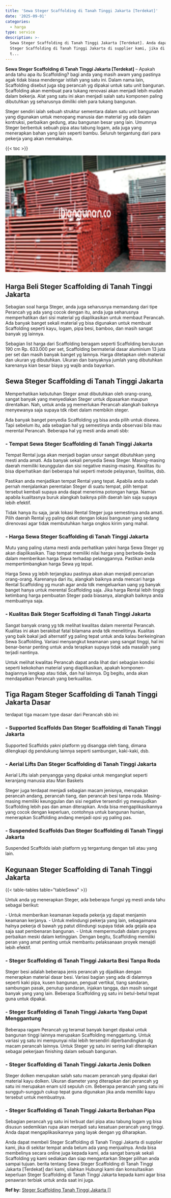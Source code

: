 ```yaml
---
title: 'Sewa Steger Scaffolding di Tanah Tinggi Jakarta [Terdekat]'
date: '2025-09-01'
categories:
  - harga
type: service
description: >-
  Sewa Steger Scaffolding di Tanah Tinggi Jakarta [Terdekat]. Anda dapat membeli
  Steger Scaffolding di Tanah Tinggi Jakarta di supplier kami, jika di sekitar
  t...
---
```


**Sewa Steger Scaffolding di Tanah Tinggi Jakarta \[Terdekat\]** – Apakah anda tahu apa itu Scaffolding? bagi anda yang masih awam yang pastinya agak tidak biasa mendengar istilah yang satu ini. Dalam nama lain, Scaffolding disebut juga sbg perancah yg dipakai untuk satu unit bangunan. Scaffolding akan membuat para tukang renovasi akan menjadi lebih mudah dalam bekerja. Alat yang satu ini akan menjadi salah satu komponen paling dibutuhkan yg seharusnya dimiliki oleh para tukang bangunan.

Steger sendiri ialah sebuah struktur sementara dalam satu unit bangunan yang digunakan untuk menopang manusia dan material yg ada dalam kontruksi, perbaikan gedung, atau bangunan besar yang lain. Umumnya Steger berbentuk sebuah pipa atau tabung logam, ada juga yang menerapkan bahan yang lain seperti bambu. Seluruh tergantung dari para pekerja yang akan memakainya.

{{< toc >}}

![Sewa Steger Scaffolding di Tanah Tinggi Jakarta [Terdekat]](/images/sewa-scaffolding-steger-02.png)

## Harga Beli Steger Scaffolding di Tanah Tinggi Jakarta

Sebagian soal harga Steger, anda juga seharusnya memandang dari tipe Perancah yg ada yang cocok dengan itu, anda juga seharusnya memperhatikan dari sisi material yg diaplikasikan untuk membaut Perancah. Ada banyak banget sekali material yg bisa digunakan untuk membuat Scaffolding seperti kayu, logam, pipa besi, bamboo, dan masih sangat banyak yg lainnya.

Sebagian list harga dari Scaffolding beragam seperti Scaffolding berukuran 190 cm Rp. 633.000 per set, Scaffolding bermaterial dasar aluminium 13 juta per set dan masih banyak banget yg lainnya. Harga ditetapkan oleh material dan ukuran yg dibutuhkan. Ukuran dan banyaknya jumlah yang dibutuhkan karenanya kian besar biaya yg wajib anda bayarkan.

## Sewa Steger Scaffolding di Tanah Tinggi Jakarta

Memperhatikan kebutuhan Steger amat dibutuhkan oleh orang-orang, sangat banyak yang menyediakan Steger untuk dipasarkan maupun direntalkan. Nah, untuk anda yg memerlukan Perancah alangkah baiknya menyewanya saja supaya tdk ribet dalam membikin steger.

Ada banyak banget penyedia Scaffolding yg bisa anda pilih untuk disewa. Tapi sebelum itu, ada sebagian hal yg semestinya anda observasi bila mau merental Perancah. Beberapa hal yg mesti anda amati sbb:

### \- Tempat Sewa Steger Scaffolding di Tanah Tinggi Jakarta

Tempat Rental juga akan menjadi bagian unsur sangat dibutuhkan yang mesti anda amati. Ada banyak sekali penyedia Sewa Steger. Masing-masing daerah memiliki keunggulan dan sisi negative masing-masing. Kwalitas itu bisa diperhatikan dari beberapa hal seperti metode pelayanan, fasilitas, dsb.

Pastikan anda menjadikan tempat Rental yang tepat. Apabila anda sudah pernah menjalankan perentalan Steger di suatu tempat, pilih tempat tersebut kembali supaya anda dapat menerima potongan harga. Namun apabila kualitasnya buruk alangkah baiknya pilih daerah lain saja supaya lebih efektif.

Tidak hanya itu saja, jarak lokasi Rental Steger juga semestinya anda amati. Pilih daerah Rental yg paling dekat dengan lokasi bangunan yang sedang direnovasi agar tidak membutuhkan harga ongkos kirim yang mahal.

### \- Harga Sewa Steger Scaffolding di Tanah Tinggi Jakarta

Mutu yang paling utama mesti anda perhatikan yakni harga Sewa Steger yg akan diaplikasikan. Tiap tempat memiliki nilai harga yang berbeda-beda dalam memberikan harga Sewa terhadap pelanggannya. Pastikan anda mempertimbangkan harga Sewa yg tepat.

Harga Sewa yg lebih terjangkau pastinya akan akan menjadi pencarian orang-orang. Karenanya dari itu, alangkah baiknya anda mencari harga Rental Scaffolding yg murah agar anda tdk mengeluarkan uang yg banyak banget hanya untuk merental Scaffolding saja. Jika harga Rental lebih tinggi ketimbang harga pembuatan Steger pada biasanya, alangkah baiknya anda membuatnya saja.

### \- Kualitas Baik Steger Scaffolding di Tanah Tinggi Jakarta

Sangat banyak orang yg tdk melihat kwalitas dalam merental Perancah. Kualitas ini akan berakibat fatal bilamana anda tdk menelitinya. Kualitas yang baik bakal jadi alternatif yg paling tepat untuk anda kalau berkeinginan Sewa Scaffolding. Variasi menyangkut keamanan yang sangat tinggi, hal ini benar-benar penting untuk anda terapkan supaya tidak ada masalah yang terjadi nantinya.

Untuk melihat kwalitas Perancah dapat anda lihat dari sebagian kondisi seperti kekokohan material yang diaplikasikan, apakah komponen-bagiannya lengkap atau tidak, dan hal lainnya. Dg begitu, anda akan mendapatkan Perancah yang berkualitas.

## Tiga Ragam Steger Scaffolding di Tanah Tinggi Jakarta Dasar

terdapat tiga macam type dasar dari Perancah sbb ini:

### \- Supported Scaffolds Dan Steger Scaffolding di Tanah Tinggi Jakarta

Supported Scaffolds yakni platform yg disangga oleh tiang, dimana dilengkapi dg pendukung lainnya seperti sambungan, kaki-kaki, dsb.

### \- Aerial Lifts Dan Steger Scaffolding di Tanah Tinggi Jakarta

Aerial Lifts ialah penyangga yang dipakai untuk mengangkat seperti keranjang manusia atau Man Baskets

Steger juga terdapat menjadi sebagian macam jenisnya, merupakan perancah andang, perancah tiang, dan perancah besi tanpa roda. Masing-masing memiliki keunggulan dan sisi negative tersendiri yg mewujudkan Scaffolding lebih pas dan aman diterapkan. Anda bisa mengaplikasikannya yang cocok dengan keperluan, contohnya untuk bangunan hunian, menerapkan Scaffolding andang menjadi opsi yg paling pas.

### \- Suspended Scaffolds Dan Steger Scaffolding di Tanah Tinggi Jakarta

Suspended Scaffolds ialah platform yg tergantung dengan tali atau yang lain.

## Kegunaan Steger Scaffolding di Tanah Tinggi Jakarta

{{< table-tables table="tableSewa" >}}

Untuk anda yg menerapkan Steger, ada beberapa fungsi yg mesti anda tahu sebagai berikut:

\- Untuk memberikan keamanan kepada pekerja yg dapat menjamin keamanan kerjanya. - Untuk melindungi pekerja yang lain, sebagaimana halnya pekerja di bawah yg patut dilindungi supaya tidak ada gejala apa saja saat pembenaran bangunan. - Untuk mempermudah dalam progres perbaikan meski dalam ketinggian. Dengan begitu, Scaffolding memiliki peran yang amat penting untuk membantu pelaksanaan proyek menajdi lebih efektif.

### \- Steger Scaffolding di Tanah Tinggi Jakarta Besi Tanpa Roda

Steger besi adalah beberapa jenis perancah yg dijadikan dengan menerapkan material dasar besi. Variasi bagian yang ada di dalamnya seperti kaki pipa, kusen bangunan, penguat vertikal, tiang sandaran, sambungan pasak, penutup sandaran, injakan tangga, dan masih sangat banyak yang yang lain. Beberapa Scaffolding yg satu ini betul-betul tepat guna untuk dipakai.

### \- Steger Scaffolding di Tanah Tinggi Jakarta Yang Dapat Menggantung

Beberapa ragam Perancah yg teramat banyak banget dipakai untuk bangunan tinggi lainnya merupakan Scaffolding menggantung. Untuk variasi yg satu ini mempunyai nilai lebih tersendiri diperbandingkan dg macam perancah lainnya. Untuk Steger yg satu ini sering kali diterapkan sebagai pekerjaan finishing dalam sebuah bangunan.

### \- Steger Scaffolding di Tanah Tinggi Jakarta Jenis Dolken

Steger dolken merupakan salah satu macam perancah yang dipakai dari material kayu dolken. Ukuran diameter yang diterapkan dari perancah yg satu ini merupakan enam s/d sepuluh cm. Beberapa perancah yang satu ini sungguh-sungguh cukup tepat guna digunakan jika anda memiliki kayu tersebut untuk membuatnya.

### \- Steger Scaffolding di Tanah Tinggi Jakarta Berbahan Pipa

Sebagian perancah yg satu ini terbuat dari pipa atau tabung logam yg bisa disusun sedemikian rupa akan menjadi satu kesatuan perancah yang tinggi. Anda dapat mengaplikasikannya yang layak dengan yg diharapkan.

Anda dapat membeli Steger Scaffolding di Tanah Tinggi Jakarta di supplier kami, jika di sekitar tempat anda belum ada yang menjualnya. Anda bisa membelinya secara online juga kepada kami, ada sangat banyak sekali Scaffolding yg kami sediakan dan siap mengantarkan Steger pilihan anda sampai tujuan. berita tentang Sewa Steger Scaffolding di Tanah Tinggi Jakarta \[Terdekat\] dari kami, silahkan Hubungi kami dan konsultasikan keperluan Steger Scaffolding di Tanah Tinggi Jakarta kepada kami agar bisa penawran terbiak untuk anda saat ini juga.

**Ref by:** [Steger Scaffolding Tanah Tinggi Jakarta []](https://id.wikipedia.org/wiki/Steger)
